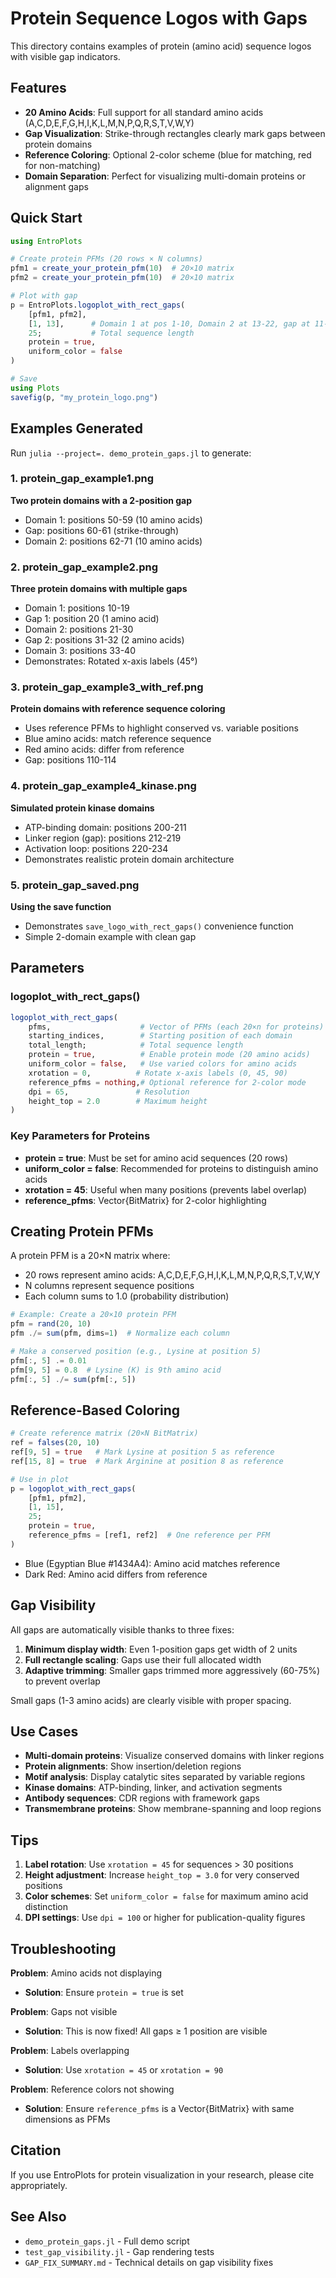 # Protein Sequence Logos with Gaps

This directory contains examples of protein (amino acid) sequence logos with visible gap indicators.

## Features

- **20 Amino Acids**: Full support for all standard amino acids (A,C,D,E,F,G,H,I,K,L,M,N,P,Q,R,S,T,V,W,Y)
- **Gap Visualization**: Strike-through rectangles clearly mark gaps between protein domains
- **Reference Coloring**: Optional 2-color scheme (blue for matching, red for non-matching)
- **Domain Separation**: Perfect for visualizing multi-domain proteins or alignment gaps

## Quick Start

```julia
using EntroPlots

# Create protein PFMs (20 rows × N columns)
pfm1 = create_your_protein_pfm(10)  # 20×10 matrix
pfm2 = create_your_protein_pfm(10)  # 20×10 matrix

# Plot with gap
p = EntroPlots.logoplot_with_rect_gaps(
    [pfm1, pfm2],
    [1, 13],      # Domain 1 at pos 1-10, Domain 2 at 13-22, gap at 11-12
    25;           # Total sequence length
    protein = true,
    uniform_color = false
)

# Save
using Plots
savefig(p, "my_protein_logo.png")
```

## Examples Generated

Run `julia --project=. demo_protein_gaps.jl` to generate:

### 1. protein_gap_example1.png
**Two protein domains with a 2-position gap**
- Domain 1: positions 50-59 (10 amino acids)
- Gap: positions 60-61 (strike-through)
- Domain 2: positions 62-71 (10 amino acids)

### 2. protein_gap_example2.png
**Three protein domains with multiple gaps**
- Domain 1: positions 10-19
- Gap 1: position 20 (1 amino acid)
- Domain 2: positions 21-30
- Gap 2: positions 31-32 (2 amino acids)
- Domain 3: positions 33-40
- Demonstrates: Rotated x-axis labels (45°)

### 3. protein_gap_example3_with_ref.png
**Protein domains with reference sequence coloring**
- Uses reference PFMs to highlight conserved vs. variable positions
- Blue amino acids: match reference sequence
- Red amino acids: differ from reference
- Gap: positions 110-114

### 4. protein_gap_example4_kinase.png
**Simulated protein kinase domains**
- ATP-binding domain: positions 200-211
- Linker region (gap): positions 212-219
- Activation loop: positions 220-234
- Demonstrates realistic protein domain architecture

### 5. protein_gap_saved.png
**Using the save function**
- Demonstrates `save_logo_with_rect_gaps()` convenience function
- Simple 2-domain example with clean gap

## Parameters

### logoplot_with_rect_gaps()

```julia
logoplot_with_rect_gaps(
    pfms,                    # Vector of PFMs (each 20×n for proteins)
    starting_indices,        # Starting position of each domain
    total_length;            # Total sequence length
    protein = true,          # Enable protein mode (20 amino acids)
    uniform_color = false,   # Use varied colors for amino acids
    xrotation = 0,          # Rotate x-axis labels (0, 45, 90)
    reference_pfms = nothing,# Optional reference for 2-color mode
    dpi = 65,               # Resolution
    height_top = 2.0        # Maximum height
)
```

### Key Parameters for Proteins

- **protein = true**: Must be set for amino acid sequences (20 rows)
- **uniform_color = false**: Recommended for proteins to distinguish amino acids
- **xrotation = 45**: Useful when many positions (prevents label overlap)
- **reference_pfms**: Vector{BitMatrix} for 2-color highlighting

## Creating Protein PFMs

A protein PFM is a 20×N matrix where:
- 20 rows represent amino acids: A,C,D,E,F,G,H,I,K,L,M,N,P,Q,R,S,T,V,W,Y
- N columns represent sequence positions
- Each column sums to 1.0 (probability distribution)

```julia
# Example: Create a 20×10 protein PFM
pfm = rand(20, 10)
pfm ./= sum(pfm, dims=1)  # Normalize each column

# Make a conserved position (e.g., Lysine at position 5)
pfm[:, 5] .= 0.01
pfm[9, 5] = 0.8  # Lysine (K) is 9th amino acid
pfm[:, 5] ./= sum(pfm[:, 5])
```

## Reference-Based Coloring

```julia
# Create reference matrix (20×N BitMatrix)
ref = falses(20, 10)
ref[9, 5] = true   # Mark Lysine at position 5 as reference
ref[15, 8] = true  # Mark Arginine at position 8 as reference

# Use in plot
p = logoplot_with_rect_gaps(
    [pfm1, pfm2],
    [1, 15],
    25;
    protein = true,
    reference_pfms = [ref1, ref2]  # One reference per PFM
)
```

- Blue (Egyptian Blue #1434A4): Amino acid matches reference
- Dark Red: Amino acid differs from reference

## Gap Visibility

All gaps are automatically visible thanks to three fixes:

1. **Minimum display width**: Even 1-position gaps get width of 2 units
2. **Full rectangle scaling**: Gaps use their full allocated width
3. **Adaptive trimming**: Smaller gaps trimmed more aggressively (60-75%) to prevent overlap

Small gaps (1-3 amino acids) are clearly visible with proper spacing.

## Use Cases

- **Multi-domain proteins**: Visualize conserved domains with linker regions
- **Protein alignments**: Show insertion/deletion regions
- **Motif analysis**: Display catalytic sites separated by variable regions
- **Kinase domains**: ATP-binding, linker, and activation segments
- **Antibody sequences**: CDR regions with framework gaps
- **Transmembrane proteins**: Show membrane-spanning and loop regions

## Tips

1. **Label rotation**: Use `xrotation = 45` for sequences > 30 positions
2. **Height adjustment**: Increase `height_top = 3.0` for very conserved positions
3. **Color schemes**: Set `uniform_color = false` for maximum amino acid distinction
4. **DPI settings**: Use `dpi = 100` or higher for publication-quality figures

## Troubleshooting

**Problem**: Amino acids not displaying
- **Solution**: Ensure `protein = true` is set

**Problem**: Gaps not visible
- **Solution**: This is now fixed! All gaps ≥ 1 position are visible

**Problem**: Labels overlapping
- **Solution**: Use `xrotation = 45` or `xrotation = 90`

**Problem**: Reference colors not showing
- **Solution**: Ensure `reference_pfms` is a Vector{BitMatrix} with same dimensions as PFMs

## Citation

If you use EntroPlots for protein visualization in your research, please cite appropriately.

## See Also

- `demo_protein_gaps.jl` - Full demo script
- `test_gap_visibility.jl` - Gap rendering tests
- `GAP_FIX_SUMMARY.md` - Technical details on gap visibility fixes
